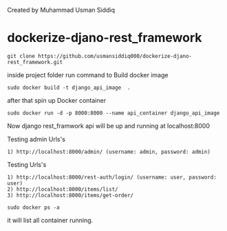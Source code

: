 Created by Muhammad Usman Siddiq
# dockerize-djano-rest_framework

```
git clone https://github.com/usmansiddiq000/dockerize-djano-rest_framework.git
```

inside project folder run command to Build docker image
```
sudo docker build -t django_api_image  .
```

after that spin up Docker container
```
sudo docker run -d -p 8000:8000 --name api_container django_api_image
```
Now django rest_framwork api will be up and running at localhost:8000


Testing admin Urls's
```
1) http://localhost:8000/admin/ (username: admin, password: admin)
```

Testing Urls's
```
1) http://localhost:8000/rest-auth/login/ (username: user, password: user)
2) http://localhost:8000/items/list/
3) http://localhost:8000/items/get-order/
```

```
sudo docker ps -a
```
it will list all container running.

